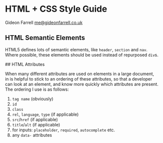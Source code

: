 # HTML + CSS Style Guide

Gideon Farrell <me@gideonfarrell.co.uk>

## HTML Semantic Elements

HTML5 defines lots of semantic elements, like `header`, `section` and `nav`. Where possible, these elements should be used instead of repurposed `div`s. 

## HTML Attributes

When many different attributes are used on elements in a large document, in is helpful to stick to an ordering of these attributes, so that a developer can look at an element, and know more quickly which attributes are present. The ordering I use is as follows:

1. `tag name` (obviously)
1. `id`
1. `class`
1. `rel`, `language`, `type` (if applicable)
1. `src`/`href` (if applicable)
1. `title`/`alt` (if applicable)
1. for inputs: `placeholder`, `required`, `autocomplete` etc.
1. any `data-` attributes

